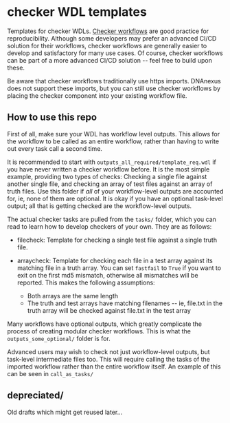 # checker WDL templates
 Templates for checker WDLs. [Checker workflows](https://docs.dockstore.org/en/develop/advanced-topics/checker-workflows.html) are good practice for reproducibility. Although some developers may prefer an advanced CI/CD solution for their workflows, checker workflows are generally easier to develop and satisfactory for many use cases. Of course, checker workflows can be part of a more advanced CI/CD solution -- feel free to build upon these.

 Be aware that checker workflows traditionally use https imports. DNAnexus does not support these imports, but you can still use checker workflows by placing the checker component into your existing workflow file.

## How to use this repo
 First of all, make sure your WDL has workflow level outputs. This allows for the workflow to be called as an entire workflow, rather than having to write out every task call a second time.

 It is recommended to start with `outputs_all_required/template_req.wdl` if you have never written a checker workflow before. It is the most simple example, providing two types of checks: Checking a single file against another single file, and checking an array of test files against an array of truth files. Use this folder if *all* of your workflow-level outputs are accounted for, ie, none of them are optional. It is okay if you have an optional task-level output; all that is getting checked are the workflow-level outputs.

 The actual checker tasks are pulled from the `tasks/` folder, which you can read to learn how to develop checkers of your own. They are as follows:

 * filecheck: Template for checking a single test file against a single truth file.

 * arraycheck: Template for checking each file in a test array against its matching file in a truth array. You can set `fastfail` to `True` if you want to exit on the first md5 mismatch, otherwise all mismatches will be reported. This makes the following assumptions:
    * Both arrays are the same length
    * The truth and test arrays have matching filenames -- ie, file.txt in the truth array will be checked against file.txt in the test array

 Many workflows have optional outputs, which greatly complicate the process of creating modular checker workflows. This is what the `outputs_some_optional/` folder is for.

 Advanced users may wish to check not just workflow-level outputs, but task-level intermediate files too. This will require calling the tasks of the imported workflow rather than the entire workflow itself. An example of this can be seen in `call_as_tasks/`

## depreciated/
Old drafts which might get reused later...